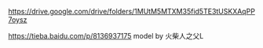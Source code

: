 https://drive.google.com/drive/folders/1MUtM5MTXM35fid5TE3tUSKXAqPP7oysz

https://tieba.baidu.com/p/8136937175
model by 火柴人之父L